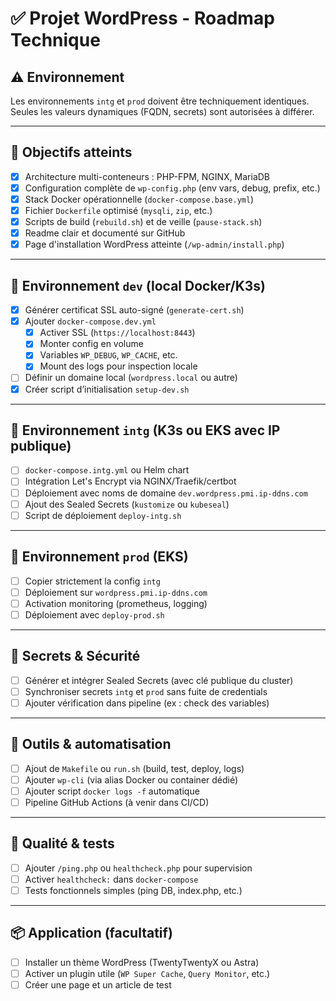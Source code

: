 # ✅ Projet WordPress - Roadmap Technique

## ⚠️ Environnement
Les environnements `intg` et `prod` doivent être techniquement identiques.  
Seules les valeurs dynamiques (FQDN, secrets) sont autorisées à différer.

---

## 🏁 Objectifs atteints

- [x] Architecture multi-conteneurs : PHP-FPM, NGINX, MariaDB
- [x] Configuration complète de `wp-config.php` (env vars, debug, prefix, etc.)
- [x] Stack Docker opérationnelle (`docker-compose.base.yml`)
- [x] Fichier `Dockerfile` optimisé (`mysqli`, `zip`, etc.)
- [x] Scripts de build (`rebuild.sh`) et de veille (`pause-stack.sh`)
- [x] Readme clair et documenté sur GitHub
- [x] Page d'installation WordPress atteinte (`/wp-admin/install.php`)

---

## 🧪 Environnement `dev` (local Docker/K3s)

- [x] Générer certificat SSL auto-signé (`generate-cert.sh`)
- [x] Ajouter `docker-compose.dev.yml`
  - [x] Activer SSL (`https://localhost:8443`)
  - [x] Monter config en volume
  - [x] Variables `WP_DEBUG`, `WP_CACHE`, etc.
  - [x] Mount des logs pour inspection locale
- [ ] Définir un domaine local (`wordpress.local` ou autre)
- [x] Créer script d’initialisation `setup-dev.sh`

---

## 🚧 Environnement `intg` (K3s ou EKS avec IP publique)

- [ ] `docker-compose.intg.yml` ou Helm chart
- [ ] Intégration Let's Encrypt via NGINX/Traefik/certbot
- [ ] Déploiement avec noms de domaine `dev.wordpress.pmi.ip-ddns.com`
- [ ] Ajout des Sealed Secrets (`kustomize` ou `kubeseal`)
- [ ] Script de déploiement `deploy-intg.sh`

---

## 🚀 Environnement `prod` (EKS)

- [ ] Copier strictement la config `intg`
- [ ] Déploiement sur `wordpress.pmi.ip-ddns.com`
- [ ] Activation monitoring (prometheus, logging)
- [ ] Déploiement avec `deploy-prod.sh`

---

## 🔐 Secrets & Sécurité

- [ ] Générer et intégrer Sealed Secrets (avec clé publique du cluster)
- [ ] Synchroniser secrets `intg` et `prod` sans fuite de credentials
- [ ] Ajouter vérification dans pipeline (ex : check des variables)

---

## 🔧 Outils & automatisation

- [ ] Ajout de `Makefile` ou `run.sh` (build, test, deploy, logs)
- [ ] Ajouter `wp-cli` (via alias Docker ou container dédié)
- [ ] Ajouter script `docker logs -f` automatique
- [ ] Pipeline GitHub Actions (à venir dans CI/CD)

---

## 🧪 Qualité & tests

- [ ] Ajouter `/ping.php` ou `healthcheck.php` pour supervision
- [ ] Activer `healthcheck:` dans `docker-compose`
- [ ] Tests fonctionnels simples (ping DB, index.php, etc.)

---

## 📦 Application (facultatif)

- [ ] Installer un thème WordPress (TwentyTwentyX ou Astra)
- [ ] Activer un plugin utile (`WP Super Cache`, `Query Monitor`, etc.)
- [ ] Créer une page et un article de test
